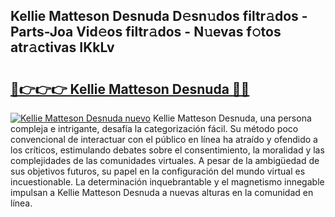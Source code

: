 ## Kellie Matteson Desnuda D𝚎sn𝚞dos filtr𝚊dos - Parts-Joa Vid𝚎os filtr𝚊dos - N𝚞evas f𝚘tos atr𝚊ctivas IKkLv

# <h2><a href="http://mb1jno.tromn.icu/?c=Kellie+Matteson+Desnuda">🔗👉👉👉 Kellie Matteson Desnuda 🔗🔗</a></h2>

[![Kellie Matteson Desnuda nuevo](https://i.imgur.com/pEAQMta.gif)](http://mb1jno.tromn.icu/?c=Kellie+Matteson+Desnuda)
Kellie Matteson Desnuda, una persona compleja e intrigante, desafía la categorización fácil. Su método poco convencional de interactuar con el público en línea ha atraído y ofendido a los críticos, estimulando debates sobre el consentimiento, la moralidad y las complejidades de las comunidades virtuales. A pesar de la ambigüedad de sus objetivos futuros, su papel en la configuración del mundo virtual es incuestionable. La determinación inquebrantable y el magnetismo innegable impulsan a Kellie Matteson Desnuda a nuevas alturas en la comunidad en línea.
